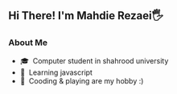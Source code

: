 <h2>Hi There! I'm Mahdie Rezaei🖐</h2>

<h3>About Me</h3>

- 🎓&nbsp; Computer student in shahrood university
- 🌱&nbsp; Learning javascript
- 🎈&nbsp; Cooding & playing are my hobby :)

